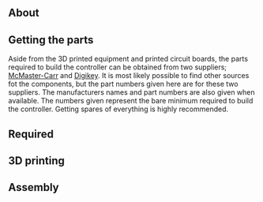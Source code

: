 ## About

## Getting the parts
Aside from the 3D printed equipment and printed circuit boards, the parts required to build the controller can be obtained from two suppliers; [McMaster-Carr](http://mcmaster.com) and [Digikey](http://digikey.com). It is most likely possible to find other sources fot the components, but the part numbers given here are for these two suppliers. The manufacturers names and part numbers are also given when available. The numbers given represent the bare minimum required to build the controller. Getting spares of everything is highly recommended.

## Required

## 3D printing

## Assembly
